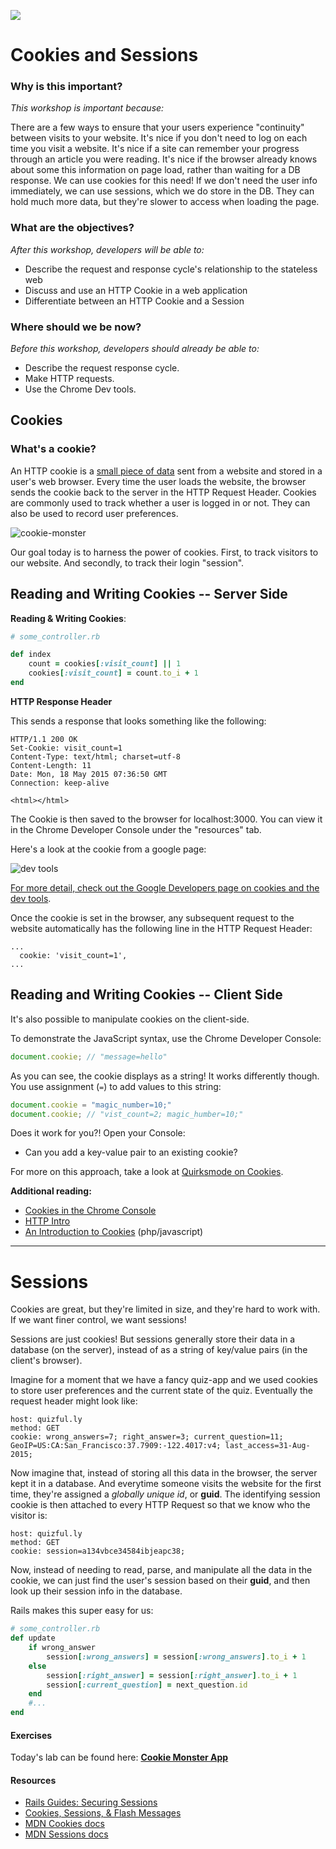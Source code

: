 <!--
Creator: WDI Team, editing by Cory
Market: SF
-->

![](https://ga-dash.s3.amazonaws.com/production/assets/logo-9f88ae6c9c3871690e33280fcf557f33.png)

# Cookies and Sessions

### Why is this important?
<!-- framing the "why" in big-picture/real world examples -->
*This workshop is important because:*

There are a few ways to ensure that your users experience "continuity" between visits to your website. It's nice if you don't need to log on each time you visit a website. It's nice if a site can remember your progress through an article you were reading. It's nice if  the browser already knows about some this information on page load, rather than waiting for a DB response. We can use cookies for this need! If we don't need the user info immediately, we can use sessions, which we do store in the DB. They can hold much more data, but they're slower to access when loading the page.

### What are the objectives?
<!-- specific/measurable goal for students to achieve -->
*After this workshop, developers will be able to:*

- Describe the request and response cycle's relationship to the stateless web
- Discuss and use an HTTP Cookie in a web application
- Differentiate between an HTTP Cookie and a Session

### Where should we be now?
<!-- call out the skills that are prerequisites -->
*Before this workshop, developers should already be able to:*

- Describe the request response cycle.
- Make HTTP requests.
- Use the Chrome Dev tools.

## Cookies
### What's a cookie?
An HTTP cookie is a [small piece of data](http://stackoverflow.com/questions/4100324/how-many-characters-can-be-stored-in-4kb) sent from a website and stored in a user's web browser. Every time the user loads the website, the browser sends the cookie back to the server in the HTTP Request Header. Cookies are commonly used to track whether a user is logged in or not. They can also be used to record user preferences.

![cookie-monster](http://media0.giphy.com/media/EKUvB9uFnm2Xe/giphy.gif)

Our goal today is to harness the power of cookies. First, to track visitors to our website. And secondly, to track their login "session".

## Reading and Writing Cookies -- Server Side

**Reading & Writing Cookies**:

```ruby
# some_controller.rb

def index
    count = cookies[:visit_count] || 1
    cookies[:visit_count] = count.to_i + 1
end
```

**HTTP Response Header**

This sends a response that looks something like the following:

```
HTTP/1.1 200 OK
Set-Cookie: visit_count=1
Content-Type: text/html; charset=utf-8
Content-Length: 11
Date: Mon, 18 May 2015 07:36:50 GMT
Connection: keep-alive

<html></html>
```

The Cookie is then saved to the browser for localhost:3000. You can view it in the Chrome Developer Console under the "resources" tab.

Here's a look at the cookie from a google page:

![dev tools](https://cloud.githubusercontent.com/assets/6520345/19082351/9e55596a-8a12-11e6-9d66-e644b7df0795.png)

[For more detail, check out the Google Developers page on cookies and the dev tools](https://developers.google.com/web/tools/iterate/manage-data/cookies?hl=en).

Once the cookie is set in the browser, any subsequent request to the website automatically has the following line in the HTTP Request Header:

```
...
  cookie: 'visit_count=1',
...
```

## Reading and Writing Cookies -- Client Side
It's also possible to manipulate cookies on the client-side.

To demonstrate the JavaScript syntax, use the Chrome Developer Console:

``` javascript
document.cookie; // "message=hello"
```

As you can see, the cookie displays as a string! It works differently though. You use assignment (`=`) to add values to this string:

``` javascript
document.cookie = "magic_number=10;"
document.cookie; // "vist_count=2; magic_humber=10;"
```


Does it work for you?! Open your Console:

* Can you add a key-value pair to an existing cookie?

For more on this approach, take a look at [Quirksmode on Cookies](http://www.quirksmode.org/js/cookies.html#ex).

**Additional reading:**
* [Cookies in the Chrome Console](https://developers.google.com/web/tools/iterate/manage-data/cookies?hl=en)
* [HTTP Intro](http://code.tutsplus.com/tutorials/http-the-protocol-every-web-developer-must-know-part-1--net-31177)
* [An Introduction to Cookies](http://code.tutsplus.com/tutorials/an-introduction-to-cookies--net-12482) (php/javascript)

<hr>

# Sessions
Cookies are great, but they're limited in size, and they're hard to work with. If we want finer control, we want sessions!

Sessions are just cookies! But sessions generally store their data in a database (on the server), instead of as a string of key/value pairs (in the client's browser).

Imagine for a moment that we have a fancy quiz-app and we used cookies to store user preferences and the current state of the quiz. Eventually the request header might look like:

```
host: quizful.ly
method: GET
cookie: wrong_answers=7; right_answer=3; current_question=11; GeoIP=US:CA:San_Francisco:37.7909:-122.4017:v4; last_access=31-Aug-2015;
```

Now imagine that, instead of storing all this data in the browser, the server kept it in a database. And everytime someone visits the website for the first time, they're assigned a *globally unique id*, or **guid**. The identifying session cookie is then attached to every HTTP Request so that we know who the visitor is:

```
host: quizful.ly
method: GET
cookie: session=a134vbce34584ibjeapc38;
```

Now, instead of needing to read, parse, and manipulate all the data in the cookie, we can just find the user's session based on their **guid**, and then look up their session info in the database.

Rails makes this super easy for us:

``` ruby
# some_controller.rb
def update
    if wrong_answer
        session[:wrong_answers] = session[:wrong_answers].to_i + 1
    else
        session[:right_answer] = session[:right_answer].to_i + 1
        session[:current_question] = next_question.id
    end
    #...
end
```

#### Exercises
Today's lab can be found here: **[Cookie Monster App](https://github.com/sf-wdi-34/cookie_monster_app)**

#### Resources
* [Rails Guides: Securing Sessions](http://guides.rubyonrails.org/security.html)
* [Cookies, Sessions, & Flash Messages](http://www.theodinproject.com/ruby-on-rails/sessions-cookies-and-authentication)
* [MDN Cookies docs](https://developer.mozilla.org/en-US/docs/Web/API/Document/cookie)
* [MDN Sessions docs](https://developer.mozilla.org/en-US/docs/Web/API/Window/sessionStorage)
